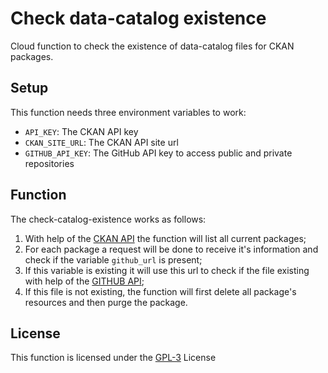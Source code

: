 # Check data-catalog existence
Cloud function to check the existence of data-catalog files for CKAN packages.

## Setup
This function needs three environment variables to work:
- `API_KEY`: The CKAN API key
- `CKAN_SITE_URL`: The CKAN API site url
- `GITHUB_API_KEY`: The GitHub API key to access public and private repositories

## Function
The check-catalog-existence works as follows:
1. With help of the [CKAN API](https://docs.ckan.org/en/ckan-2.7.3/api/) the function will list all current packages;
2. For each package a request will be done to receive it's information and check if the variable `github_url` is present;
3. If this variable is existing it will use this url to check if the file existing with help of the [GITHUB API](https://developer.github.com/v3/);
4. If this file is not existing, the function will first delete all package's resources and then purge the package.

## License
This function is licensed under the [GPL-3](https://www.gnu.org/licenses/gpl-3.0.en.html) License
